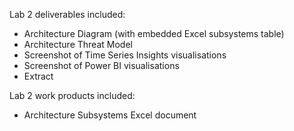 Lab 2 deliverables included:

- Architecture Diagram (with embedded Excel subsystems table)
- Architecture Threat Model
- Screenshot of Time Series Insights visualisations
- Screenshot of Power BI visualisations
- Extract

Lab 2 work products included:

- Architecture Subsystems Excel document
